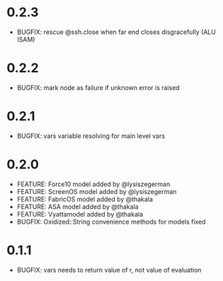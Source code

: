 # 0.2.3
- BUGFIX: rescue @ssh.close when far end closes disgracefully (ALU ISAM)

# 0.2.2
- BUGFIX: mark node as failure if unknown error is raised

# 0.2.1
- BUGFIX: vars variable resolving for main level vars

# 0.2.0
- FEATURE: Force10 model added by @lysiszegerman
- FEATURE: ScreenOS model added by @lysiszegerman
- FEATURE: FabricOS model added by @thakala
- FEATURE: ASA model added by @thakala
- FEATURE: Vyattamodel added by @thakala
- BUGFIX: Oxidized::String convenience methods for models fixed

# 0.1.1
- BUGFIX: vars needs to return value of r, not value of evaluation
